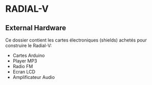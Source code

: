 # RADIAL-V

## External Hardware

Ce dossier contient les cartes électroniques (shields) achetés pour construire le Radial-V:

* Cartes Arduino
* Player MP3
* Radio FM
* Ecran LCD
* Amplificateur Audio